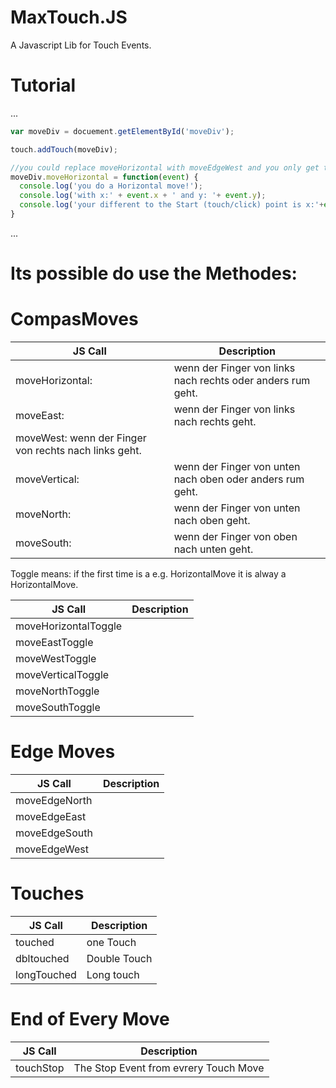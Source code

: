 MaxTouch.JS
==========

A Javascript Lib for Touch Events.


Tutorial
=========
...
````js
var moveDiv = docuement.getElementById('moveDiv');

touch.addTouch(moveDiv);

//you could replace moveHorizontal with moveEdgeWest and you only get the Event, if you touch your device from left to right
moveDiv.moveHorizontal = function(event) {
  console.log('you do a Horizontal move!');
  console.log('with x:' + event.x + ' and y: '+ event.y);
  console.log('your different to the Start (touch/click) point is x:'+event.mX+' and y:'+event.mY);
}
````
...

Its possible do use the Methodes:
=========

CompasMoves
========
| JS Call | Description                           |
|---------|---------------------------------------|
|moveHorizontal: | wenn der Finger von links nach rechts oder anders rum geht.|
|   moveEast: | wenn der Finger von links nach rechts geht. |
|   moveWest: wenn der Finger von rechts nach links geht. |
|moveVertical: | wenn der Finger von unten nach oben oder anders rum geht. |
|   moveNorth: | wenn der Finger von unten nach oben geht. |
|   moveSouth: | wenn der Finger von oben nach unten geht. |

Toggle means: if the first time is a e.g. HorizontalMove it is alway a HorizontalMove. 

| JS Call | Description                           |
|---------|---------------------------------------|
|moveHorizontalToggle |   |
|   moveEastToggle |  |
|   moveWestToggle |  |
|moveVerticalToggle |   |
|   moveNorthToggle |   |
|   moveSouthToggle |   |
    
Edge Moves
========
| JS Call | Description                           |
|---------|---------------------------------------|
|moveEdgeNorth| |
|moveEdgeEast | |
|moveEdgeSouth | |
|moveEdgeWest | |
  
Touches
========
| JS Call | Description                           |
|---------|---------------------------------------|
|touched | one Touch  |
| dbltouched | Double Touch |
| longTouched | Long touch |
  
End of Every Move
========
| JS Call | Description                           |
|---------|---------------------------------------|
|touchStop | The Stop Event from evrery Touch Move |
